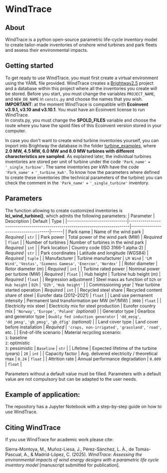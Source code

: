 # WindTrace 

## About
WindTrace is a python open-source parametric life-cycle inventory model to create tailor-made inventories of onshore wind turbines and park fleets and assess their environmental impacts.

## Getting started
To get ready to use WindTrace, you must first create a virtual environment using the YAML file provided.
WindTrace creates a [Brightway2.5](https://github.com/brightway-lca/brightway25) project and a database within this project where all the inventories you create will be stored. Before you start, you must change the variables `PROJECT_NAME`, and `NEW_DB_NAME` in `consts.py` and choose the names that you wish. 
**IMPORTANT**: at the moment WindTrace is compatible with **Ecoinvent v3.9.1, v3.10 and v3.10.1**. You must have an Ecoinvent license to run WindTrace. \
In consts.py, you must change the **SPOLD_FILES** variable and choose the route where you have the spold files of this Ecoinvent version stored in your computer.

In case you don't want to create wind turbine inventories yourself, you can import into Brightway the database in the folder [turbine_examples](https://github.com/LIVENlab/WindTrace_public/tree/main/turbine_examples), where **2.0 MW, 4.5 MW, 6.0 MW and 8.0 MW turbines with different characteristics are sampled**. As explained later, the individual turbines inventories are stored per unit of turbine under the code `'Park_name'` + `'_single_turbine'`. The same inventories per kWh have the code `'Park_name'` + `'_turbine_kwh'`. To know how the parameters where defined to create these inventories (the technical parameters of the turbine) you can check the comment in the `'Park_name'` + `'_single_turbine'` inventory.


## Parameters
The function allowing to create customized inventories is **lci_wind_turbine()**, which admits the following parameters:
| Parameter                     | Description                                                                  | Default                             | Type |
|------------------------------|------------------------------------------------------------------------------|-------------------------------------|------|
| Park name                    | Name of the wind park                                                        | *Required*                          | `str` |
| Park power                   | Total power of the wind park (MW)                                            | *Required*                          | `float` |
| Number of turbines           | Number of turbines in the wind park                                          | *Required*                          | `int` |
| Park location                | Country code (ISO 3166-1 alpha-2)                                            | *Required*                          | `str` |
| Park coordinates             | Latitude and longitude (WGS84)                                               | *Required*                          | `tuple` |
| Manufacturer                 | Turbine manufacturer                                                         | `LM Wind`                           | `'LM Wind'`, `'Vestas'`, `'Siemens Gamesa'`, `'Enercon'`, `'Nordex'` |
| Rotor diameter               | Rotor diameter (m)                                                           | *Required*                          | `int` |
| Turbine rated power          | Nominal power per turbine (MW)                                               | *Required*                          | `float` |
| Hub height                   | Turbine hub height (m)                                                        | *Required*                          | `float` |
| Regression adjustment        | Steel mass as function of `D2h` or `Hub height`                              | `D2h`                               | `'D2h'`, `'Hub height'` |
| Commissioning year           | Year turbine started operation                                               | *Required*                          | `int` |
| Recycled steel share         | Recycled content share of steel                                              | Eurofer data (2012–2021)            | `float` |
| Land use permanent intensity | Permanent land transformation per MW (m²/MW)                                 | `3000`                              | `float` |
| Electricity mix steel        | Electricity mix for steel production                                         | Eurofer country mix                 | `'Norway'`, `'Europe'`, `'Poland'` *(optional)* |
| Generator type               | Gearbox and generator type                                                   | `Doubly fed induction generator`    | `'dd_eesg'`, `'dd_pmsg'`, `'gb_pmsg'`, `'gb_dfig'` *(optional)* |
| Land cover type              | Land cover before installation                                               | *Required*                          | `'crops, non-irrigated'`, `'grassland'`, `'road'`, etc. |
| End-of-life scenario         | Material recycling scenario: <br> `1`: baseline<br> `2`: optimistic<br> `3`: pessimistic | `Baseline` | `str` |
| Lifetime                     | Expected lifetime of the turbine (years)                                     | `20`                                | `int` |
| Capacity factor              | Avg. delivered electricity / theoretical max                                 | `0.24`                              | `float` |
| Attrition rate               | Annual performance degradation                                               | `0.009`                             | `float` |

Parameters without a default value must be filled. Parameters with a default value are not compulsory but can be adapted to the user needs.

## Example of application:

The repository has a Jupyter Notebook with a step-by-step guide on how to use WindTrace.

## Citing WindTrace

If you use WindTrace for academic work please cite:

Sierra-Montoya, M., Muñoz-Liesa, J., Pérez-Sánchez, L. À., de Tomás-Pascual, A., & Madrid-López, C. (2025). _WindTrace: Assessing the environmental impacts of wind energy designs with a parametric life cycle inventory model_ [manuscript submitted for publication].

